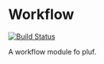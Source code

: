 # Workflow

[![Build Status](https://travis-ci.org/pluf/workflow.svg?branch=master)](https://travis-ci.org/pluf/workflow)

A workflow module fo pluf.